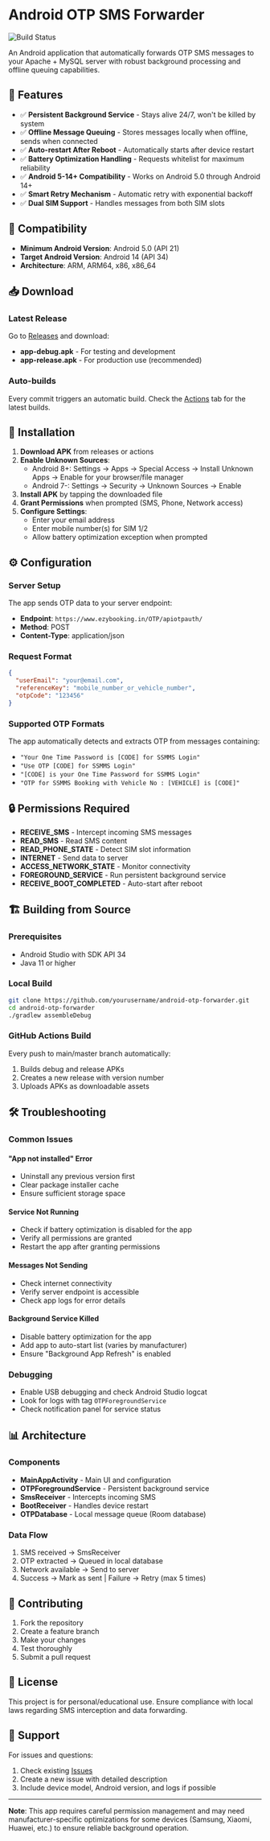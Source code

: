 # Android OTP SMS Forwarder

![Build Status](https://github.com/yourusername/android-otp-forwarder/workflows/Build%20Android%20APK/badge.svg)

An Android application that automatically forwards OTP SMS messages to your Apache + MySQL server with robust background processing and offline queuing capabilities.

## 🚀 Features

- ✅ **Persistent Background Service** - Stays alive 24/7, won't be killed by system
- ✅ **Offline Message Queuing** - Stores messages locally when offline, sends when connected
- ✅ **Auto-restart After Reboot** - Automatically starts after device restart
- ✅ **Battery Optimization Handling** - Requests whitelist for maximum reliability
- ✅ **Android 5-14+ Compatibility** - Works on Android 5.0 through Android 14+
- ✅ **Smart Retry Mechanism** - Automatic retry with exponential backoff
- ✅ **Dual SIM Support** - Handles messages from both SIM slots

## 📱 Compatibility

- **Minimum Android Version**: Android 5.0 (API 21)
- **Target Android Version**: Android 14 (API 34)
- **Architecture**: ARM, ARM64, x86, x86_64

## 📥 Download

### Latest Release
Go to [Releases](../../releases/latest) and download:
- **app-debug.apk** - For testing and development
- **app-release.apk** - For production use (recommended)

### Auto-builds
Every commit triggers an automatic build. Check the [Actions](../../actions) tab for the latest builds.

## 🔧 Installation

1. **Download APK** from releases or actions
2. **Enable Unknown Sources**:
   - Android 8+: Settings → Apps → Special Access → Install Unknown Apps → Enable for your browser/file manager
   - Android 7-: Settings → Security → Unknown Sources → Enable
3. **Install APK** by tapping the downloaded file
4. **Grant Permissions** when prompted (SMS, Phone, Network access)
5. **Configure Settings**:
   - Enter your email address
   - Enter mobile number(s) for SIM 1/2
   - Allow battery optimization exception when prompted

## ⚙️ Configuration

### Server Setup
The app sends OTP data to your server endpoint:
- **Endpoint**: `https://www.ezybooking.in/OTP/apiotpauth/`
- **Method**: POST
- **Content-Type**: application/json

### Request Format
```json
{
  "userEmail": "your@email.com",
  "referenceKey": "mobile_number_or_vehicle_number",
  "otpCode": "123456"
}
```

### Supported OTP Formats
The app automatically detects and extracts OTP from messages containing:
- `"Your One Time Password is [CODE] for SSMMS Login"`
- `"Use OTP [CODE] for SSMMS Login"`
- `"[CODE] is your One Time Password for SSMMS Login"`
- `"OTP for SSMMS Booking with Vehicle No : [VEHICLE] is [CODE]"`

## 🔒 Permissions Required

- **RECEIVE_SMS** - Intercept incoming SMS messages
- **READ_SMS** - Read SMS content
- **READ_PHONE_STATE** - Detect SIM slot information
- **INTERNET** - Send data to server
- **ACCESS_NETWORK_STATE** - Monitor connectivity
- **FOREGROUND_SERVICE** - Run persistent background service
- **RECEIVE_BOOT_COMPLETED** - Auto-start after reboot

## 🏗️ Building from Source

### Prerequisites
- Android Studio with SDK API 34
- Java 11 or higher

### Local Build
```bash
git clone https://github.com/yourusername/android-otp-forwarder.git
cd android-otp-forwarder
./gradlew assembleDebug
```

### GitHub Actions Build
Every push to main/master branch automatically:
1. Builds debug and release APKs
2. Creates a new release with version number
3. Uploads APKs as downloadable assets

## 🛠️ Troubleshooting

### Common Issues

#### "App not installed" Error
- Uninstall any previous version first
- Clear package installer cache
- Ensure sufficient storage space

#### Service Not Running
- Check if battery optimization is disabled for the app
- Verify all permissions are granted
- Restart the app after granting permissions

#### Messages Not Sending
- Check internet connectivity
- Verify server endpoint is accessible
- Check app logs for error details

#### Background Service Killed
- Disable battery optimization for the app
- Add app to auto-start list (varies by manufacturer)
- Ensure "Background App Refresh" is enabled

### Debugging
- Enable USB debugging and check Android Studio logcat
- Look for logs with tag `OTPForegroundService`
- Check notification panel for service status

## 📊 Architecture

### Components
- **MainAppActivity** - Main UI and configuration
- **OTPForegroundService** - Persistent background service
- **SmsReceiver** - Intercepts incoming SMS
- **BootReceiver** - Handles device restart
- **OTPDatabase** - Local message queue (Room database)

### Data Flow
1. SMS received → SmsReceiver
2. OTP extracted → Queued in local database
3. Network available → Send to server
4. Success → Mark as sent | Failure → Retry (max 5 times)

## 🤝 Contributing

1. Fork the repository
2. Create a feature branch
3. Make your changes
4. Test thoroughly
5. Submit a pull request

## 📄 License

This project is for personal/educational use. Ensure compliance with local laws regarding SMS interception and data forwarding.

## 🔧 Support

For issues and questions:
1. Check existing [Issues](../../issues)
2. Create a new issue with detailed description
3. Include device model, Android version, and logs if possible

---

**Note**: This app requires careful permission management and may need manufacturer-specific optimizations for some devices (Samsung, Xiaomi, Huawei, etc.) to ensure reliable background operation.